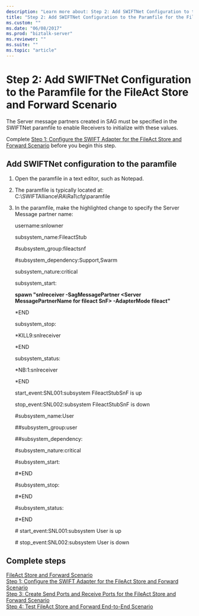 ```yaml
---
description: "Learn more about: Step 2: Add SWIFTNet Configuration to the Paramfile for the FileAct Store and Forward Scenario"
title: "Step 2: Add SWIFTNet Configuration to the Paramfile for the FileAct Store and Forward Scenario"
ms.custom: ""
ms.date: "06/08/2017"
ms.prod: "biztalk-server"
ms.reviewer: ""
ms.suite: ""
ms.topic: "article"
---
```

# Step 2: Add SWIFTNet Configuration to the Paramfile for the FileAct Store and Forward Scenario

The Server message partners created in SAG must be specified in the SWIFTNet paramfile to enable Receivers to initialize with these values.  
  
Complete [Step 1: Configure the SWIFT Adapter for the FileAct Store and Forward Scenario](../../adapters-and-accelerators/fileact-interact/step-1-configure-the-swift-adapter-for-the-fileact-store-and-forward-scenario.md) before you begin this step.
  
## Add SWIFTNet configuration to the paramfile  
  
1. Open the paramfile in a text editor, such as Notepad.  
  
2. The paramfile is typically located at: C:\SWIFTAlliance\RA\Ra1\cfg\paramfile  
  
3. In the paramfile, make the highlighted change to specify the Server Message partner name:  
    
    username:snlowner  
  
    subsystem_name:FileactStub  
  
    \#subsystem_group:fileactsnf  
  
    \#subsystem_dependency:Support,Swarm  
  
    subsystem_nature:critical  
  
    subsystem_start:  
  
    **spawn "snlreceiver -SagMessagePartner \<Server MessagePartnerName for fileact SnF\> -AdapterMode fileact"**  
  
    *END  
  
    subsystem_stop:  
  
    *KILL9:snlreceiver  
  
    *END  
  
    subsystem_status:  
  
    *NB:1:snlreceiver  
  
    *END  
  
    start_event:SNL001:subsystem FileactStubSnF is up  
  
    stop_event:SNL002:subsystem FileactStubSnF is down  
  
    \#subsystem_name:User  
  
    \##subsystem_group:user  
  
    \##subsystem_dependency:  
  
    \#subsystem_nature:critical  
  
    \#subsystem_start:  
  
    \#*END  
  
    \#subsystem_stop:  
  
    \#*END  
  
    \#subsystem_status:  
  
    \#*END  
  
    \# start_event:SNL001:subsystem User is up  
  
    \# stop_event:SNL002:subsystem User is down  
    
  
## Complete steps
 [FileAct Store and Forward Scenario](../../adapters-and-accelerators/fileact-interact/fileact-store-and-forward-scenario.md)   
 [Step 1: Configure the SWIFT Adapter for the FileAct Store and Forward Scenario](../../adapters-and-accelerators/fileact-interact/step-1-configure-the-swift-adapter-for-the-fileact-store-and-forward-scenario.md)   
 [Step 3: Create Send Ports and Receive Ports for the FileAct Store and Forward Scenario](../../adapters-and-accelerators/fileact-interact/step-3-create-send-ports-and-receive-ports-for-the-fileact-store-and-forward.md)   
 [Step 4: Test FileAct Store and Forward End-to-End Scenario](../../adapters-and-accelerators/fileact-interact/step-4-test-fileact-store-and-forward-end-to-end-scenario.md)
